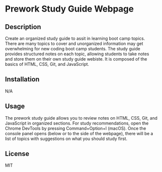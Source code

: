 # Prework Study Guide Webpage

## Description

Create an organized study guide to assit in learning boot camp topics. 
There are many topics to cover and unorganized information may get overwhelming for new coding boot camp students. The study guide provides structured notes on each topic, allowing students to take notes and store them on their own study guide webiste. It is composed of the basics of HTML, CSS, Git, and JavaScript. 

## Installation
N/A

## Usage

The prework study guide allows you to review notes on HTML, CSS, Git, and JavaScript in organized sections. For study recommendations, open the Chrome DevTools by pressing Command+Option+I (macOS).  Once the console panel opens (below or to the side of the webpage), there will be a list of topics with suggestions on what you should study first. 
## License
MIT
